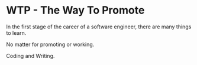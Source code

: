 # WTP - The Way To Promote

In the first stage of the career of a software engineer, there are many things to learn. 

No matter for promoting or working. 

Coding and Writing.

